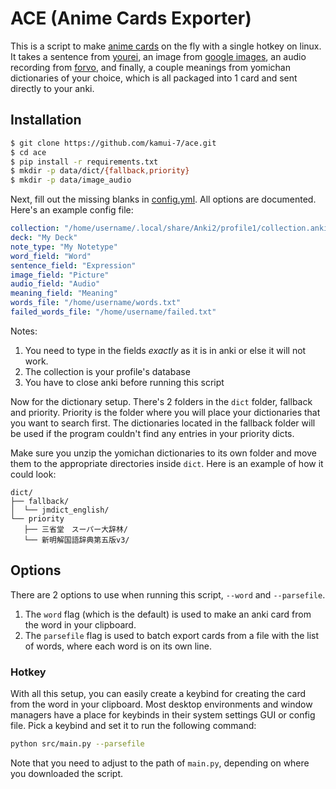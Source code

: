 # ACE (Anime Cards Exporter)

This is a script to make [anime cards]("https://www.animecards.site") on the fly with a single hotkey on linux. It takes a sentence from [yourei](https://www.yourei.jp), an image from [google images](https://www.google.com/imghp?hl=ja), an audio recording from [forvo](https://www.forvo.com), and finally, a couple meanings from yomichan dictionaries of your choice, which is all packaged into 1 card and sent directly to your anki.

## Installation

```bash
$ git clone https://github.com/kamui-7/ace.git
$ cd ace
$ pip install -r requirements.txt
$ mkdir -p data/dict/{fallback,priority}
$ mkdir -p data/image_audio
```

Next, fill out the missing blanks in [config.yml](config.yml). All options are documented.
Here's an example config file:

```yml
collection: "/home/username/.local/share/Anki2/profile1/collection.anki2"
deck: "My Deck"
note_type: "My Notetype"
word_field: "Word"
sentence_field: "Expression"
image_field: "Picture"
audio_field: "Audio"
meaning_field: "Meaning"
words_file: "/home/username/words.txt"
failed_words_file: "/home/username/failed.txt"
```

Notes:

1. You need to type in the fields _exactly_ as it is in anki or else it will not work.
2. The collection is your profile's database
3. You have to close anki before running this script

Now for the dictionary setup. There's 2 folders in the `dict` folder, fallback and priority. Priority is the folder where you will place your dictionaries that you want to search first. The dictionaries located in the fallback folder will be used if the program couldn't find any entries in your priority dicts.

Make sure you unzip the yomichan dictionaries to its own folder and move them to the appropriate directories inside `dict`. Here is an example of how it could look:

```
dict/
├── fallback/
│  └── jmdict_english/
└── priority
   ├── 三省堂　スーパー大辞林/
   └── 新明解国語辞典第五版v3/
````

## Options

There are 2 options to use when running this script, `--word` and `--parsefile`.

1. The `word` flag (which is the default) is used to make an anki card from the word in your clipboard.
2. The `parsefile` flag is used to batch export cards from a file with the list of words, where each word is on its own line.

### Hotkey

With all this setup, you can easily create a keybind for creating the card from the word in your clipboard. Most desktop environments and window managers have a place for keybinds in their system settings GUI or config file. Pick a keybind and set it to run the following command:
```bash
python src/main.py --parsefile
```
Note that you need to adjust to the path of `main.py`, depending on where you downloaded the script.
